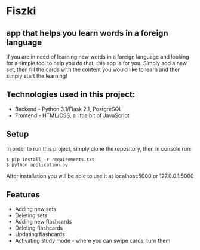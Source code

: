 # Fiszki
## app that helps you learn words in a foreign language
If you are in need of learning new words in a foreign language and looking for a simple tool to help you do that, this app is for you. Simply add a new set, then fill the cards with the content you would like to learn and then simply start the learning!

## Technologies used in this project:
- Backend - Python 3.1/Flask 2.1, PostgreSQL
- Frontend - HTML/CSS, a little bit of JavaScript

## Setup
In order to run this project, simply clone the repository, then in console run:
```
$ pip install -r requirements.txt
$ python application.py
```
After installation you will be able to use it at localhost:5000 or 127.0.0.1:5000

## Features
* Adding new sets
* Deleting sets
* Adding new flashcards
* Deleting flashcards
* Updating flashcards
* Activating study mode - where you can swipe cards, turn them
